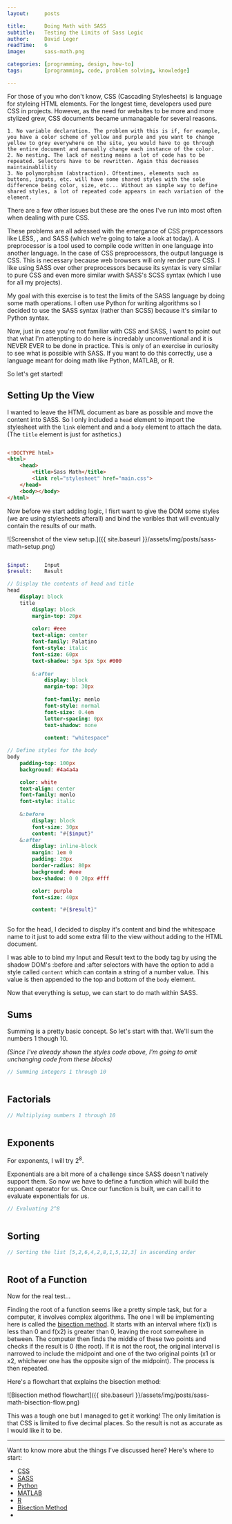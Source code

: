 ```yaml
---
layout:     posts  

title:      Doing Math with SASS
subtitle:   Testing the Limits of Sass Logic
author:     David Leger  
readTime:   6  
image:      sass-math.png  

categories: [programming, design, how-to]  
tags:       [programming, code, problem solving, knowledge]

---
```


For those of you who don't know, CSS (Cascading Stylesheets) is language for styleing HTML elements. For the longest time, developers used pure CSS in projects. However, as the need for websites to be more and more stylized grew, CSS documents became unmanagable for several reasons.

    1. No variable declaration. The problem with this is if, for example, you have a color scheme of yellow and purple and you want to change yellow to grey everywhere on the site, you would have to go through the entire document and manually change each instance of the color.
    2. No nesting. The lack of nesting means a lot of code has to be repeated. Selectors have to be rewritten. Again this decreases maintainablility 
    3. No polymorphism (abstraction). Oftentimes, elements such as buttons, inputs, etc. will have some shared styles with the sole difference being color, size, etc... Without an simple way to define shared styles, a lot of repeated code appears in each variation of the element.
    
There are a few other issues but these are the ones I've run into most often when dealing with pure CSS.

These problems are all adressed with the emergance of CSS preprocessors like LESS, , and SASS (which we're going to take a look at today). A preprocessor is a tool used to compile code written in one language into another language. In the case of CSS preprocessors, the output language is CSS. This is necessary because web browsers will only render pure CSS. I like using SASS over other preprocessors because its syntax is very similar to pure CSS and even more similar wwith SASS's SCSS syntax (which I use for all my projects).

My goal with this exercise is to test the limits of the SASS language by doing some math operations. I often use Python for writing algorithms so I decided to use the SASS syntax (rather than SCSS) because it's similar to Python syntax.

Now, just in case you're not familiar with CSS and SASS, I want to point out that what I'm attenpting to do here is incredably unconventional and it is NEVER EVER to be done in practice. This is only of an exercise in curiosity to see what is possible with SASS. If you want to do this correctly, use a language meant for doing math like Python, MATLAB, or R.

So let's get started!

## Setting Up the View

I wanted to leave the HTML document as bare as possible and move the content into SASS. So I only included a `head` element to import the stylesheet with the `link` element and and a `body` element to attach the data. (The `title` element is just for asthetics.)

``` html

<!DOCTYPE html>
<html>
    <head>
        <title>Sass Math</title>
        <link rel="stylesheet" href="main.css">
    </head>
    <body></body>
</html>

```

Now before we start adding logic, I fisrt want to give the DOM some styles (we are using stylesheets afterall) and bind the varibles that will eventually contain the results of our math.

![Screenshot of the view setup.]({{ site.baseurl }}/assets/img/posts/sass-math-setup.png)

``` sass

$input:     Input
$result:    Result

// Display the contents of head and title
head
    display: block
    title
        display: block
        margin-top: 20px
        
        color: #eee
        text-align: center
        font-family: Palatino
        font-style: italic
        font-size: 60px
        text-shadow: 5px 5px 5px #000
        
        &:after
            display: block
            margin-top: 30px
            
            font-family: menlo
            font-style: normal
            font-size: 0.4em
            letter-spacing: 0px
            text-shadow: none
        
            content: "whitespace"

// Define styles for the body
body 
    padding-top: 100px
    background: #4a4a4a

    color: white
    text-align: center
    font-family: menlo
    font-style: italic
    
    &:before
        display: block
        font-size: 30px
        content: "#{$input}"
    &:after
        display: inline-block
        margin: 1em 0
        padding: 20px
        border-radius: 80px
        background: #eee
        box-shadow: 0 0 20px #fff

        color: purple
        font-size: 40px

        content: "#{$result}"
        
```

So for the head, I decided to display it's content and bind the whitespace name to it just to add some extra fill to the view without adding to the HTML document.

I was able to to bind my Input and Result text to the body tag by using the shadow DOM's :before and :after selectors with have the option to add a style called `content` which can contain a string of a number value. This value is then appended to the top and bottom of the `body` element.

Now that everything is setup, we can start to do math within SASS.

## Sums

Summing is a pretty basic concept. So let's start with that. We'll sum the numbers 1 though 10.

*(Since I've already shown the styles code above, I'm going to omit unchanging code from these blocks)*

``` sass
// Summing integers 1 through 10



```

## Factorials

``` sass
// Multiplying numbers 1 through 10



```

## Exponents

For exponents, I will try 2<sup>8</sup>.

Exponentials are a bit more of a challenge since SASS doesn't natively support them. So now we have to define a function which will build the exponant operator for us. Once our function is built, we can call it to evaluate exponentials for us.

``` sass
// Evaluating 2^8



```

## Sorting

``` sass
// Sorting the list [5,2,6,4,2,8,1,5,12,3] in ascending order



```


## Root of a Function

Now for the real test... 

Finding the root of a function seems like a pretty simple task, but for a computer, it involves complex algorithms. The one I will be implementing here is called the [bisection method](). It starts with an interval where f(x1) is less than 0 and f(x2) is greater than 0, leaving the root somewhere in between. The computer then finds the middle of these two points and checks if the result is 0 (the root). If it is not the root, the original interval is narrowed to include the midpoint and one of the two original points (x1 or x2, whichever one has the opposite sign of the midpoint). The process is then repeated.

Here's a flowchart that explains the bisection method:

![Bisection method flowchart]({{ site.baseurl }}/assets/img/posts/sass-math-bisection-flow.png)









This was a tough one but I managed to get it working! The only limitation is that CSS is limited to five decimal places. So the result is not as accurate as I would like it to be.


***

Want to know more abut the things I've discussed here? Here's where to start:

  - [CSS]()
  - [SASS]()
  - [Python]()
  - [MATLAB]()
  - [R]()
  - [Bisection Method]()
  - 










